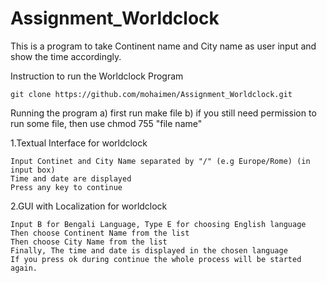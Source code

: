 Assignment_Worldclock
=====================

This is a program to take Continent name and City name as user input and show the time accordingly.

Instruction to run the Worldclock Program

    git clone https://github.com/mohaimen/Assignment_Worldclock.git
   
Running the program
    a) first run make file
    b) if you still need permission to run some file, then use chmod 755 "file name"

1.Textual Interface for worldclock

    Input Continet and City Name separated by "/" (e.g Europe/Rome) (in input box)
    Time and date are displayed
    Press any key to continue

2.GUI with Localization for worldclock
    
    Input B for Bengali Language, Type E for choosing English language
    Then choose Continent Name from the list
    Then choose City Name from the list
    Finally, The time and date is displayed in the chosen language
    If you press ok during continue the whole process will be started again.
